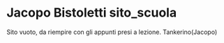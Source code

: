 # Jacopo Bistoletti sito_scuola
Sito vuoto, da riempire con gli appunti presi a lezione.
Tankerino(Jacopo)
